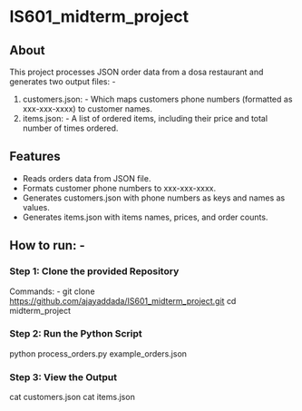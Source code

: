 # IS601_midterm_project

## About
This project processes JSON order data from a dosa restaurant and generates two output files: -
1. customers.json: - Which maps customers phone numbers (formatted as xxx-xxx-xxxx) to customer names.
2. items.json: - A list of ordered items, including their price and total number of times ordered.

## Features
- Reads orders data from JSON file.
- Formats customer phone numbers to xxx-xxx-xxxx.
- Generates customers.json with phone numbers as keys and names as values.
- Generates items.json with items names, prices, and order counts.

## How to run: -
### Step 1: Clone the provided Repository
Commands: -
git clone https://github.com/ajayaddada/IS601_midterm_project.git
cd midterm_project

### Step 2: Run the Python Script
python process_orders.py example_orders.json

### Step 3: View the Output
cat customers.json
cat items.json